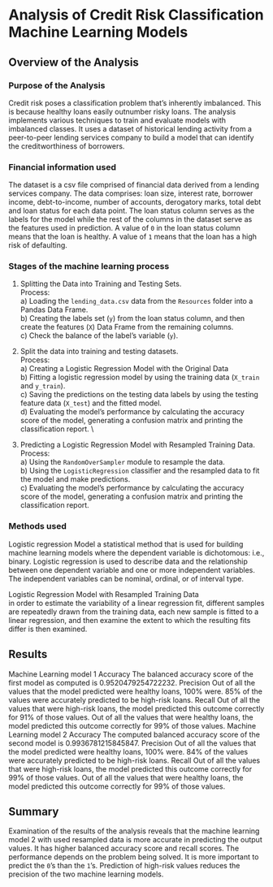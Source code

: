 # Analysis of Credit Risk Classification Machine Learning Models
## Overview of the Analysis
### Purpose of the Analysis
Credit risk poses a classification problem that’s inherently imbalanced. This is because healthy loans easily outnumber risky loans. The analysis implements various techniques to train and evaluate models with imbalanced classes. It uses a dataset of historical lending activity from a peer-to-peer lending services company to build a model that can identify the creditworthiness of borrowers.
### Financial information used
The dataset is a csv file comprised of financial data derived from a lending services company. The data comprises: loan size, interest rate, borrower income, debt-to-income, number of accounts, derogatory marks, total debt and loan status for each data point.
The loan status column serves as the labels for the model while the rest of the columns in the dataset serve as the features used in prediction. A value of `0` in the loan status column means that the loan is healthy. A value of `1` means that the loan has a high risk of defaulting. 
### Stages of the machine learning process
1.	Splitting the Data into Training and Testing Sets.<br />
  Process:<br />
a) Loading the `lending_data.csv` data from the `Resources` folder into a Pandas Data Frame. \
b) Creating the labels set (`y`) from the loan status column, and then create the features (`X`) Data Frame from the remaining columns. \
c) Check the balance of the label’s variable (`y`).

2. Split the data into training and testing datasets.\
Process:<br />
a)	Creating a Logistic Regression Model with the Original Data \
b) Fitting a logistic regression model by using the training data (`X_train` and `y_train`). \
c) Saving the predictions on the testing data labels by using the testing feature data (`X_test`) and the fitted model. \
d) Evaluating the model’s performance by calculating the accuracy score of the model, generating a confusion matrix and printing the classification report. \

3. Predicting a Logistic Regression Model with Resampled Training Data.\
Process:<br />
a) Using the `RandomOverSampler` module to resample the data. \
b) Using the `LogisticRegression` classifier and the resampled data to fit the model and make predictions.\
c) Evaluating the model’s performance by calculating the accuracy score of the model, generating a confusion matrix and printing the classification report.

### Methods used
Logistic regression Model
a statistical method that is used for building machine learning models where the dependent variable is dichotomous: i.e., binary. Logistic regression is used to describe data and the relationship between one dependent variable and one or more independent variables. The independent variables can be nominal, ordinal, or of interval type.

Logistic Regression Model with Resampled Training Data \
in order to estimate the variability of a linear regression fit, different samples are repeatedly drawn from the training data, each new sample is fitted to a linear regression, and then examine the extent to which the resulting fits differ is then examined.
## Results
Machine Learning model 1
Accuracy
The balanced accuracy score of the first model as computed is 0.9520479254722232.
Precision
Out of all the values that the model predicted were healthy loans, 100% were. 85% of the values were accurately predicted to be high-risk loans.
Recall
Out of all the values that were high-risk loans, the model predicted this outcome correctly for 91% of those values.
Out of all the values that were healthy loans, the model predicted this outcome correctly for 99% of those values.
Machine Learning model 2
Accuracy
The computed balanced accuracy score of the second model is 0.9936781215845847.
Precision
Out of all the values that the model predicted were healthy loans, 100% were. 84% of the values were accurately predicted to be high-risk loans.
Recall
Out of all the values that were high-risk loans, the model predicted this outcome correctly for 99% of those values.
Out of all the values that were healthy loans, the model predicted this outcome correctly for 99% of those values.
## Summary
Examination of the results of the analysis reveals that the machine learning model 2 with used resampled data is more accurate in predicting the output values. It has higher balanced accuracy score and recall scores.
The performance depends on the problem being solved. It is more important to predict the `0`’s than the `1`’s. Prediction of high-risk values reduces the precision of the two machine learning models.
